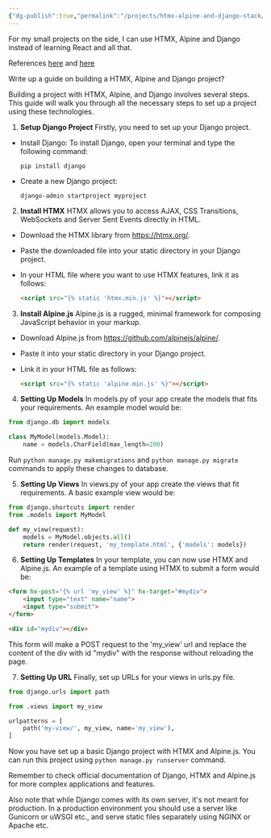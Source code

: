 ```yaml
---
{"dg-publish":true,"permalink":"/projects/htmx-alpine-and-django-stack/","noteIcon":"2"}
---
```


For my small projects on the side, I can use HTMX, Alpine and Django instead of learning React and all that.

References [here](https://www.sheenaoc.com/articles/2024-06-30-htmx) and [here](https://chatgpt.com/c/991e9a88-0d54-4c31-bda0-ebddc81e00d7)

Write up a guide on building a HTMX, Alpine and Django project?

Building a project with HTMX, Alpine, and Django involves several steps. This guide will walk you through all the necessary steps to set up a project using these technologies.

1. **Setup Django Project**
Firstly, you need to set up your Django project. 

- Install Django: To install Django, open your terminal and type the following command:

  ```
  pip install django
  ```
- Create a new Django project:

  ```
  django-admin startproject myproject
  ```

2. **Install HTMX**
HTMX allows you to access AJAX, CSS Transitions, WebSockets and Server Sent Events directly in HTML.

- Download the HTMX library from https://htmx.org/.
- Paste the downloaded file into your static directory in your Django project.
- In your HTML file where you want to use HTMX features, link it as follows:

   ```html
   <script src="{% static 'htmx.min.js' %}"></script>
   ```

3. **Install Alpine.js**
Alpine.js is a rugged, minimal framework for composing JavaScript behavior in your markup.

- Download Alpine.js from https://github.com/alpinejs/alpine/.
- Paste it into your static directory in your Django project.
- Link it in your HTML file as follows:

    ```html
    <script src="{% static 'alpine.min.js' %}"></script>
    ```

4. **Setting Up Models**
In models.py of your app create the models that fits your requirements. An example model would be:

```python
from django.db import models

class MyModel(models.Model):
    name = models.CharField(max_length=200)
```
Run `python manage.py makemigrations` and `python manage.py migrate` commands to apply these changes to database.

5. **Setting Up Views**
In views.py of your app create the views that fit requirements. A basic example view would be:

```python
from django.shortcuts import render
from .models import MyModel

def my_view(request):
    models = MyModel.objects.all()
    return render(request, 'my_template.html', {'models': models})
```

6. **Setting Up Templates**
In your template, you can now use HTMX and Alpine.js. An example of a template using HTMX to submit a form would be:

```html
<form hx-post="{% url 'my_view' %}" hx-target="#mydiv">
    <input type="text" name="name">
    <input type="submit">
</form>

<div id="mydiv"></div>
```
This form will make a POST request to the 'my_view' url and replace the content of the div with id "mydiv" with the response without reloading the page.

7. **Setting Up URL**
Finally, set up URLs for your views in urls.py file.

```python
from django.urls import path

from .views import my_view

urlpatterns = [
    path('my-view/', my_view, name='my_view'),
]
```

Now you have set up a basic Django project with HTMX and Alpine.js. You can run this project using `python manage.py runserver` command.

Remember to check official documentation of Django, HTMX and Alpine.js for more complex applications and features.

Also note that while Django comes with its own server, it's not meant for production. In a production environment you should use a server like Gunicorn or uWSGI etc., and serve static files separately using NGINX or Apache etc.